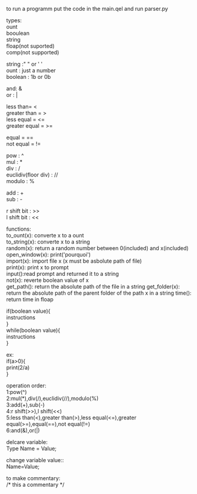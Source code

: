 to run a programm put the code in the main.qel and run parser.py


types:  
    ount  
    booulean  
    string  
    floap(not suported)  
    comp(not supported)  

string :" " or ' '   
ount : just a number  
boolean : 1b or 0b  

and: &  
or : |  

less than= <  
greater than = >  
less equal = <=  
greater equal = >=  

equal = ==  
not equal = !=  


pow : ^  
mul : *  
div : /  
euclidiv(floor div) : //  
modulo : %  

add : +  
sub : -  

r shift bit : >>  
l shift bit : <<  


functions:  
    to_ount(x): converte x to a ount  
    to_string(x): converte x to a string  
    random(x): return a random number between 0(included) and x(included)  
    open_window(x): print('pourquoi')  
    import(x): import file x (x must be asbolute path of file)  
    print(x): print x to prompt  
    input():read prompt and returned it to a string  
    not(x): reverte boolean value of x  
    get_path(): return the absolute path of the file in a string
    get_folder(x): return the absolute path of the parent folder of the path x in a string
    time(): return time in floap

if(boolean value){  
    instructions  
}  
while(boolean value){  
    instructions  
}  

ex:  
    if(a>0){  
        print(2/a)  
    }  


operation order:  
    1:pow(^)  
    2:mul(*),div(/),euclidiv(//),modulo(%)  
    3:add(+),sub(-)  
    4:r shift(>>),l shift(<<)  
    5:less than(<),greater than(>),less equal(<=),greater equal(>=),equal(==),not equal(!=)  
    6:and(&),or(|)  

delcare variable:  
    Type Name = Value;  

change variable value::  
    Name=Value;  

to make commentary:  
    /* this a commentary */  